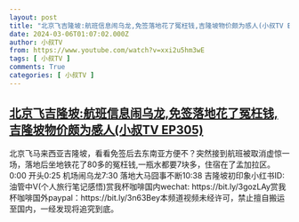 ```yaml
---
layout: post
title: "北京飞吉隆坡:航班信息闹乌龙,免签落地花了冤枉钱,吉隆坡物价颇为感人(小叔TV EP305)"
date: 2024-03-06T01:07:02.000Z
author: 小叔TV
from: https://www.youtube.com/watch?v=xxi2u5hm3wE
tags: [ 小叔TV ]
comments: True
categories: [ 小叔TV ]
---
```

<!--1709687222000-->
[北京飞吉隆坡:航班信息闹乌龙,免签落地花了冤枉钱,吉隆坡物价颇为感人(小叔TV EP305)](https://www.youtube.com/watch?v=xxi2u5hm3wE)
------

<div>
北京飞马来西亚吉隆坡，看看免签后去东南亚方便不？突然接到航班被取消虚惊一场，落地后坐地铁花了80多的冤枉钱,一瓶水都要7块多，住宿在了孟加拉区。0:00 开头0:25 机场闹乌龙7:30 落地大马囧事不断10:38 吉隆坡初印象小红书ID: 油管中V(个人旅行笔记感悟)赏我杯咖啡国内wechat: https://bit.ly/3gozLAy赏我杯咖啡国外paypal：https://bit.ly/3n63Bey本频道视频未经许可，禁止擅自搬运至国内，一经发现将追究到底。
</div>
